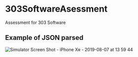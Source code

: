 # 303SoftwareAsessment
Assessment for 303 Software

## Example of JSON parsed
![Simulator Screen Shot - iPhone Xʀ - 2019-08-07 at 13 59 44](https://user-images.githubusercontent.com/43827399/62653849-b85f0000-b91b-11e9-8a4b-6cde252ae2b1.png)
